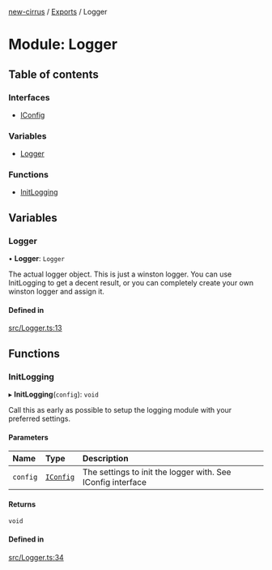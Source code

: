 [new-cirrus](../README.md) / [Exports](../modules.md) / Logger

# Module: Logger

## Table of contents

### Interfaces

- [IConfig](../interfaces/Logger.IConfig.md)

### Variables

- [Logger](Logger.md#logger)

### Functions

- [InitLogging](Logger.md#initlogging)

## Variables

### Logger

• **Logger**: `Logger`

The actual logger object. This is just a winston logger.
You can use InitLogging to get a decent result, or you can
completely create your own winston logger and assign it.

#### Defined in

[src/Logger.ts:13](https://github.com/mcottontensor/PixelStreamingInfrastructure/blob/12733bc/new_cirrus/src/Logger.ts#L13)

## Functions

### InitLogging

▸ **InitLogging**(`config`): `void`

Call this as early as possible to setup the logging module with your
preferred settings.

#### Parameters

| Name | Type | Description |
| :------ | :------ | :------ |
| `config` | [`IConfig`](../interfaces/Logger.IConfig.md) | The settings to init the logger with. See IConfig interface |

#### Returns

`void`

#### Defined in

[src/Logger.ts:34](https://github.com/mcottontensor/PixelStreamingInfrastructure/blob/12733bc/new_cirrus/src/Logger.ts#L34)

